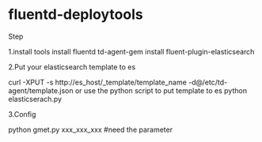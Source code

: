 # fluentd-deploytools
Step

1.install tools
install fluentd 
td-agent-gem install fluent-plugin-elasticsearch

2.Put your elasticsearch template to es

curl -XPUT -s http://es_host/_template/template_name -d@/etc/td-agent/template.json
or use the python script to put template to es
python elasticserach.py

3.Config

python gmet.py xxx_xxx_xxx  #need the parameter
